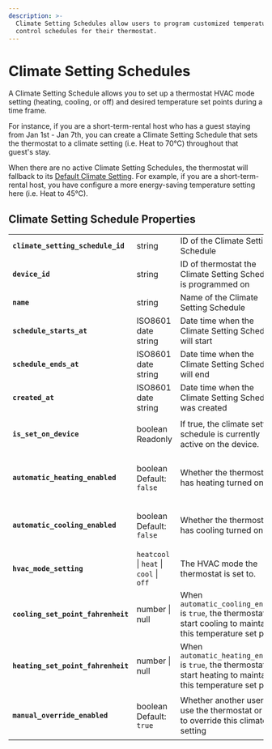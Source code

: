 ```yaml
---
description: >-
  Climate Setting Schedules allow users to program customized temperature
  control schedules for their thermostat.
---
```


# Climate Setting Schedules

A Climate Setting Schedule allows you to set up a thermostat HVAC mode setting (heating, cooling, or off) and desired temperature set points during a time frame.

For instance, if you are a short-term-rental host who has a guest staying from Jan 1st - Jan 7th, you can create a Climate Setting Schedule that sets the thermostat to a climate setting (i.e. Heat to 70°C) throughout that guest's stay.

When there are no active Climate Setting Schedules, the thermostat will fallback to its [Default Climate Setting](lock-a-lock.md). For example, if you are a short-term-rental host, you have configure a more energy-saving temperature setting here (i.e. Heat to 45°C).



## Climate Setting Schedule Properties

|                                    |                                               |                                                                                                                       |
| ---------------------------------- | --------------------------------------------- | --------------------------------------------------------------------------------------------------------------------- |
| **`climate_setting_schedule_id`**  | string                                        | ID of the Climate Setting Schedule                                                                                    |
| **`device_id`**                    | string                                        | ID of thermostat the Climate Setting Schedule is programmed on                                                        |
| **`name`**                         | string                                        | Name of the Climate Setting Schedule                                                                                  |
| **`schedule_starts_at`**           | ISO8601 date string                           | Date time when the Climate Setting Schedule will start                                                                |
| **`schedule_ends_at`**             | ISO8601 date string                           | Date time when the Climate Setting Schedule will end                                                                  |
| **`created_at`**                   | ISO8601 date string                           | Date time when the Climate Setting Schedule was created                                                               |
| **`is_set_on_device`**             | <p>boolean<br>Readonly</p>                    | If true, the climate setting schedule is currently active on the device.                                              |
| **`automatic_heating_enabled`**    | <p>boolean<br>Default: <code>false</code></p> | Whether the thermostat has heating turned on                                                                          |
| **`automatic_cooling_enabled`**    | <p>boolean<br>Default: <code>false</code></p> | Whether the thermostat has cooling turned on                                                                          |
| **`hvac_mode_setting`**            | `heatcool` \| `heat` \| `cool` \| `off`       | The HVAC mode the thermostat is set to.                                                                               |
| **`cooling_set_point_fahrenheit`** | number \| null                                | When `automatic_cooling_enabled` is `true`, the thermostat will start cooling to maintain this temperature set point. |
| **`heating_set_point_fahrenheit`** | number \| null                                | When `automatic_heating_enabled` is `true`, the thermostat will start heating to maintain this temperature set point. |
| **`manual_override_enabled`**      | <p>boolean<br>Default: <code>true</code></p>  | Whether another user can use the thermostat or API to override this climate setting                                   |



